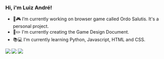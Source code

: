 ###   Hi, i'm Luiz André!

- 🚧🎮 I’m currently working on browser game called Ordo Salutis. It's a personal project.
- 📃✏️ I'm currently creating the Game Design Document.
- 📚💻 I’m currently learning Python, Javascript, HTML and CSS.

<div>
  <a href="https://www.linkedin.com/in/luizandreoliveira/" target="_blank"><img src="https://img.shields.io/badge/LinkedIn-0077B5?style=for-the-badge&logo=linkedin&logoColor=white" target="_blank"></a>
  <a href="https://www.instagram.com/lag_oliveira/" target="_blank"><img src="https://img.shields.io/badge/Instagram-E4405F?style=for-the-badge&logo=instagram&logoColor=white" target="_blank"></a>
  <a href="mailto:andreoliveira.profi@gmail.com?subject=Assunto" target="_blank"><img src="https://img.shields.io/badge/Gmail-D14836?style=for-the-badge&logo=gmail&logoColor=white" align="left" target="_blank"></a>
</div>
